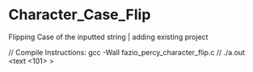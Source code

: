 # Character_Case_Flip
Flipping Case of the inputted string | adding existing project

// Compile Instructions: gcc -Wall fazio_percy_character_flip.c
//                       ./a.out <text <101> >
